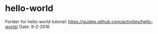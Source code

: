 # hello-world
Forlder for hello-world tutorial: https://guides.github.com/activities/hello-world/
Date: 9-2-2016
